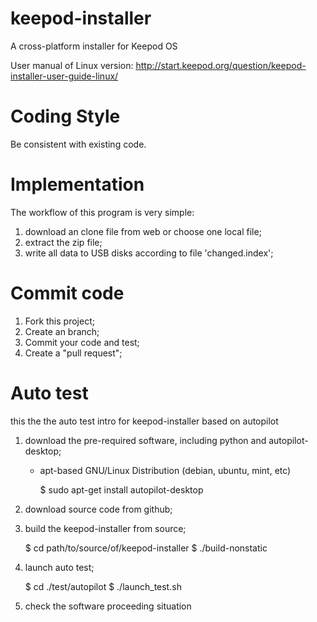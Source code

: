 keepod-installer
================

A cross-platform installer for Keepod OS

User manual of Linux version:
http://start.keepod.org/question/keepod-installer-user-guide-linux/

# Coding Style

Be consistent with existing code.

# Implementation

The workflow of this program is very simple:

1. download an clone file from web or choose one local file;
2. extract the zip file;
3. write all data to USB disks according to file 'changed.index';

# Commit code

1. Fork this project;
2. Create an branch;
3. Commit your code and test;
4. Create a "pull request";

# Auto test

this the the auto test intro for keepod-installer based on autopilot 

1. download the pre-required software, including python and autopilot-desktop;

    * apt-based GNU/Linux Distribution (debian, ubuntu, mint, etc)
    
        $ sudo apt-get install autopilot-desktop

2. download source code from github;
3. build the keepod-installer from source;
   
    $ cd path/to/source/of/keepod-installer
    $ ./build-nonstatic
   
4. launch auto test;

    $ cd ./test/autopilot
    $ ./launch_test.sh
    
5. check the software proceeding situation 

